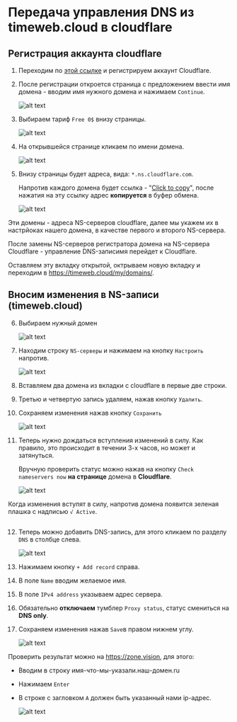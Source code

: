 # Передача управления DNS из timeweb.cloud в cloudflare

## Регистрация аккаунта cloudflare

1. Переходим по [этой ссылке](https://dash.cloudflare.com/sign-up) и регистрируем аккаунт Cloudflare.

2. После регистрации откроется страница с предложением ввести имя домена - вводим имя нужного домена и нажимаем `Continue`.

    ![alt text](assets/timewebcloud-domain-how-to/image-5.png)

3. Выбираем тариф `Free 0$` внизу страницы. 

    ![alt text](assets/timewebcloud-domain-how-to/image-6.png)

4. На открывшейся странице кликаем по имени домена.

    ![alt text](assets/timewebcloud-domain-how-to/image-7.png)

5. Внизу страницы будет адреса, вида: `*.ns.cloudflare.com`.

    Напротив каждого домена будет ссылка - "[Click to copy]()", после нажатия на эту ссылку адрес **копируется** в буфер обмена.

    ![alt text](assets/timewebcloud-domain-how-to/image-8.png)

Эти домены - адреса NS-серверов cloudflare, далее мы укажем их в настрйоках нашего домена, в качестве первого и второго NS-сервера.

После замены NS-серверов регистратора домена на NS-сервера Cloudflare - управление DNS-записимя перейдет к Cloudflare.

Оставляем эту вкладку открытой, октрываем новую вкладку и переходим в https://timeweb.cloud/my/domains/.

## Вносим изменения в NS-записи (timeweb.cloud)

6. Выбираем нужный домен

    ![alt text](assets/timewebcloud-domain-how-to/image.png)

7. Находим строку `NS-серверы` и нажимаем на кнопку `Настроить` напротив.

    ![alt text](assets/timewebcloud-domain-how-to/image-4.png)

8. Вставляем два домена из вкладки с cloudflare в первые две строки.

9. Третью и четвертую запись удаляем, нажав кнопку `Удалить`.

10. Сохраняем изменения нажав кнопку `Сохранить`

    ![alt text](assets/timewebcloud-domain-how-to/image-9.png)

11. Теперь нужно дождаться вступления изменений в силу. Как правило, это происходит в течении 3-х часов, но может и затянуться.

    Вручную проверить статус можно нажав на кнопку `Check nameservers now` **на странице** домена в **Cloudflare**.

    ![alt text](assets/timewebcloud-domain-how-to/image-10.png)

Когда изменения вступят в силу, напротив домена появится зеленая плашка с надписью `√ Active`.

## 

12. Теперь можно добавить DNS-запись, для этого кликаем по разделу `DNS` в столбце слева. 

    ![alt text](assets/timewebcloud-domain-how-to/image-11.png)

13. Нажимаем кнопку `+ Add record` справа.

14. В поле `Name` вводим желаемое имя.

15. В поле `IPv4 address` указываем адрес сервера.

16. Обязательно **отключаем** тумблер `Proxy status`, статус смениться на **DNS only**.

17. Сохраняем изменения нажав `Save`в правом нижнем углу.

    ![alt text](assets/timewebcloud-domain-how-to/image-12.png)

Проверить результат можно на https://zone.vision, для этого:

* Вводим в строку имя-что-мы-указали.наш-домен.ru

* Нажимаем `Enter`

* В строке с загловком `A` должен быть указанный нами ip-адрес.

    ![alt text](assets/timewebcloud-domain-how-to/image-13.png)